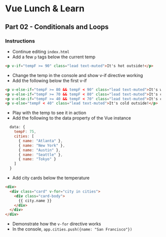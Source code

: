 # Vue Lunch & Learn

## Part 02 - Conditionals and Loops

### Instructions

* Continue editing `index.html`
* Add a few `p` tags below the current temp

```html
<p v-if="tempF >= 90" class="lead text-muted">It's hot outside!</p>
```

* Change the temp in the console and show v-if directive working
* Add the following below the first v-if

```html
<p v-else-if="tempF >= 80 && tempF < 90" class="lead text-muted">It's warm outside</p>
<p v-else-if="tempF >= 70 && tempF < 80" class="lead text-muted">It's comfortable outside</p>
<p v-else-if="tempF >= 40 && tempF < 70" class="lead text-muted">It's chilly outside</p>
<p v-else="tempF < 40" class="lead text-muted">It's cold outside!</p>
```

* Play with the temp to see it in action
* Add the following to the data property of the Vue instance

```js
  data: {
    tempF: 75,
    cities: [
      { name: "Atlanta" },
      { name: "New York" },
      { name: "Austin" },
      { name: "Seattle" },
      { name: "Tokyo" }
    ]
  }
```

* Add city cards below the temperature

```html
<div>
  <div class="card" v-for="city in cities">
    <div class="card-body">
      {{ city.name }}
    </div>
  </div>
</div>
```

* Demonstrate how the `v-for` directive works
* In the console, `app.cities.push({name: "San Francisco"})`
